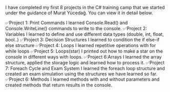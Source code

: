 I have completed my first 8 projects in the C# training camp that we started under the guidance of Murat Yücedağ. You can view it in detail below.

✅Project 1: Print Commands
I learned Console.Read() and Console.WriteLine() commands to write to the console.
✅Project 2: Variables
I learned to define and use different data types (double, int, float, bool..)
✅Project 3: Decision Structures 
I learned to condition the if else-if else structure
✅Project 4: Loops
I learned repetitive operations with for while loops
✅Project 5: Loops(star)
I printed out how to make a star on the console in different ways with loops.
✅Project 6:Arrays
I learned the array structure, applied the storage logic and learned how to process it.
✅Project 7: Foreach Cycle and Exam System 
I learned the foreach loop structure and created an exam simulation using the structures we have learned so far.
✅Project 6: Methods
I learned methods with and without parameters and created methods that return results in the console.



